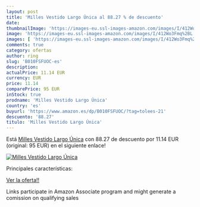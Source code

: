 ```yaml
---
layout: post
title: 'Milles Vestido Largo Única al 88.27 % de descuento'
date: 
thumbnailImage: 'https://images-eu.ssl-images-amazon.com/images/I/412Wo3Fmq%2BL._SL200_.jpg'
image: 'https://images-eu.ssl-images-amazon.com/images/I/412Wo3Fmq%2BL._SL200_.jpg'
images: [ 'https://images-eu.ssl-images-amazon.com/images/I/412Wo3Fmq%2BL._SL200_.jpg' ]
comments: true
category: ofertas
author: ring
slug: 'B010FSFUOC-es'
description:
actualPrice: 11.14 EUR
currency: EUR
price: 11.14
comparePrice: 95 EUR
inStock: true
prodname: 'Milles Vestido Largo Única'
country: 'es'
buyurl: 'https://www.amazon.es/dp/B010FSFUOC/?tag=tolees-21'
descuento: '88.27'
titulo: 'Milles Vestido Largo Única'
---
```


Está [Milles Vestido Largo Única](https://www.amazon.es/dp/B010FSFUOC/?tag=tolees-21) con 88.27 de descuento por 11.14 EUR (original: 95 EUR) en el siguiente enlace!

[![Milles Vestido Largo Única](https://images-eu.ssl-images-amazon.com/images/I/412Wo3Fmq%2BL._SL200_.jpg)](https://www.amazon.es/dp/B010FSFUOC/?tag=tolees-21)

Principales características:


[Ver la oferta!!](https://www.amazon.es/dp/B010FSFUOC/?tag=tolees-21)

Links participate in Amazon Associate program and might generate a comission on qualifying sales



